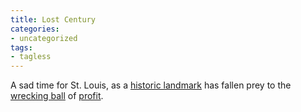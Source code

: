 ```yaml
---
title: Lost Century
categories:
- uncategorized
tags:
- tagless
---
```


A sad time for St. Louis, as a [historic landmark][1] has fallen prey to the [wrecking ball][2] of [profit][3].

   [1]: http://savethecentury.org/
   [2]: http://publicbroadcasting.net/kwmu/news.newsmain?action=article&ARTICLE_ID=698463
   [3]: http://www.descogroup.com/

